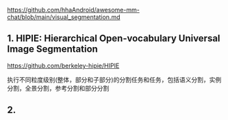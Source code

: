 https://github.com/hhaAndroid/awesome-mm-chat/blob/main/visual_segmentation.md

## 1. HIPIE: Hierarchical Open-vocabulary Universal Image Segmentation

https://github.com/berkeley-hipie/HIPIE

执行不同粒度级别(整体，部分和子部分)的分割任务和任务，包括语义分割，实例分割，全景分割，参考分割和部分分割



## 2. 
